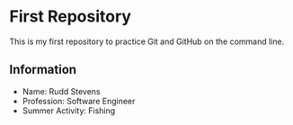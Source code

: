 # First Repository

This is my first repository to practice Git and GitHub on the command line.

## Information
- Name: Rudd Stevens
- Profession: Software Engineer
- Summer Activity: Fishing
